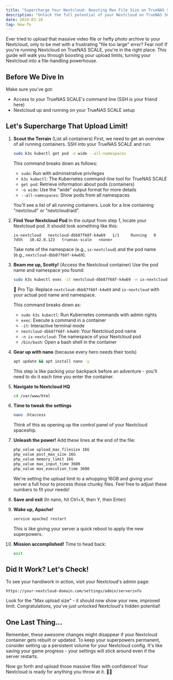 ```yaml
---
title: "Supercharge Your Nextcloud: Boosting Max File Size on TrueNAS SCALE"
description: "Unlock the full potential of your Nextcloud on TrueNAS SCALE by increasing the maximum file upload size. Follow our comprehensive guide to handle those massive files with ease!"
date: 2024-03-18
tag: How-To
---
```


Ever tried to upload that massive video file or hefty photo archive to your Nextcloud, only to be met with a frustrating "file too large" error? Fear not! If you're running Nextcloud on TrueNAS SCALE, you're in the right place. This guide will walk you through boosting your upload limits, turning your Nextcloud into a file-handling powerhouse.

## Before We Dive In

Make sure you've got:
- Access to your TrueNAS SCALE's command line (SSH is your friend here)
- Nextcloud up and running on your TrueNAS SCALE setup

## Let's Supercharge That Upload Limit!

1. **Scout the Terrain** (List all containers)
   First, we need to get an overview of all running containers. SSH into your TrueNAS SCALE and run:
   ```bash
   sudo k3s kubectl get pod -o wide --all-namespaces
   ```
   This command breaks down as follows:
   - `sudo`: Run with administrative privileges
   - `k3s kubectl`: The Kubernetes command-line tool for TrueNAS SCALE
   - `get pod`: Retrieve information about pods (containers)
   - `-o wide`: Use the "wide" output format for more details
   - `--all-namespaces`: Show pods from all namespaces

   You'll see a list of all running containers. Look for a line containing "nextcloud" or "nextcloudraid".

2. **Find Your Nextcloud Pod**
   In the output from step 1, locate your Nextcloud pod. It should look something like this:
   ```
   ix-nextcloud   nextcloud-dbb87f68f-k4w69   1/1     Running   0   7d5h   10.42.0.123   truenas-scale   <none>
   ```
   Take note of the namespace (e.g., `ix-nextcloud`) and the pod name (e.g., `nextcloud-dbb87f68f-k4w69`).

3. **Beam me up, Scotty!** (Access the Nextcloud container)
   Use the pod name and namespace you found:
   ```bash
   sudo k3s kubectl exec -it nextcloud-dbb87f68f-k4w69 -n ix-nextcloud /bin/bash
   ```
   🚀 Pro Tip: Replace `nextcloud-dbb87f68f-k4w69` and `ix-nextcloud` with your actual pod name and namespace.

   This command breaks down as:
   - `sudo k3s kubectl`: Run Kubernetes commands with admin rights
   - `exec`: Execute a command in a container
   - `-it`: Interactive terminal mode
   - `nextcloud-dbb87f68f-k4w69`: Your Nextcloud pod name
   - `-n ix-nextcloud`: The namespace of your Nextcloud pod
   - `/bin/bash`: Open a bash shell in the container

2. **Gear up with nano** (because every hero needs their tools)
   ```bash
   apt update && apt install nano -y
   ```
   This step is like packing your backpack before an adventure - you'll need to do it each time you enter the container.

3. **Navigate to Nextcloud HQ**
   ```bash
   cd /var/www/html
   ```

4. **Time to tweak the settings**
   ```bash
   nano .htaccess
   ```
   Think of this as opening up the control panel of your Nextcloud spaceship.

5. **Unleash the power!** Add these lines at the end of the file:
   ```apache
   php_value upload_max_filesize 16G
   php_value post_max_size 16G
   php_value memory_limit 16G
   php_value max_input_time 3600
   php_value max_execution_time 3600
   ```
   We're setting the upload limit to a whopping 16GB and giving your server a full hour to process those chunky files. Feel free to adjust these numbers to fit your needs!

6. **Save and exit** (In nano, hit Ctrl+X, then Y, then Enter)

7. **Wake up, Apache!**
   ```bash
   service apache2 restart
   ```
   This is like giving your server a quick reboot to apply the new superpowers.

8. **Mission accomplished!** Time to head back:
   ```bash
   exit
   ```

## Did It Work? Let's Check!

To see your handiwork in action, visit your Nextcloud's admin page:

```
https://your-nextcloud-domain.com/settings/admin/serverinfo
```

Look for the "Max upload size" - it should now show your new, improved limit. Congratulations, you've just unlocked Nextcloud's hidden potential!

## One Last Thing...

Remember, these awesome changes might disappear if your Nextcloud container gets rebuilt or updated. To keep your superpowers permanent, consider setting up a persistent volume for your Nextcloud config. It's like saving your game progress - your settings will stick around even if the server restarts.

Now go forth and upload those massive files with confidence! Your Nextcloud is ready for anything you throw at it. 🚀📁
